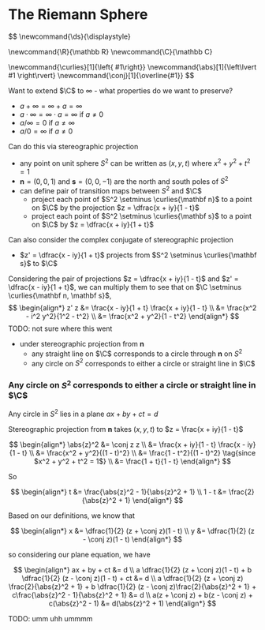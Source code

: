 # The Riemann Sphere

$$
\newcommand{\ds}{\displaystyle}

\newcommand{\R}{\mathbb R}
\newcommand{\C}{\mathbb C}

\newcommand{\curlies}[1]{\left\{ #1\right\}}
\newcommand{\abs}[1]{\left\lvert #1 \right\rvert}
\newcommand{\conj}[1]{\overline{#1}}
$$

Want to extend $\C$ to $\infty$ - what properties do we want to preserve?

- $a + \infty = \infty + a = \infty$
- $a \cdot \infty = \infty \cdot a = \infty$ if $a \neq 0$
- $a / \infty = 0$ if $a \neq \infty$
- $a / 0 = \infty$ if $a \neq 0$

Can do this via stereographic projection

- any point on unit sphere $S^2$ can be written as $(x, y, t)$ where $x^2 + y^2 + t^2 = 1$
- $\mathbf n = (0, 0, 1)$ and $\mathbf s = (0, 0, -1)$ are the north and south poles of $S^2$
- can define pair of transition maps between $S^2$ and $\C$
  - project each point of $S^2 \setminus \curlies{\mathbf n}$ to a point on $\C$ by the projection $z = \dfrac{x + iy}{1 - t}$
  - project each point of $S^2 \setminus \curlies{\mathbf s}$ to a point on $\C$ by $z = \dfrac{x + iy}{1 + t}$

Can also consider the complex conjugate of stereographic projection

- $z' = \dfrac{x - iy}{1 + t}$ projects from $S^2 \setminus \curlies{\mathbf s}$ to $\C$

Considering the pair of projections $z = \dfrac{x + iy}{1 - t}$ and $z' = \dfrac{x - iy}{1 + t}$, we can multiply them to see that on $\C \setminus \curlies{\mathbf n, \mathbf s}$,
$$
\begin{align*}
z' z &= \frac{x - iy}{1 + t} \frac{x + iy}{1 - t} \\
&= \frac{x^2 - i^2 y^2}{1^2 - t^2} \\
&= \frac{x^2 + y^2}{1 - t^2}
\end{align*}
$$
TODO: not sure where this went

- under stereographic projection from $\mathbf n$
  - any straight line on $\C$ corresponds to a circle through $\mathbf n$ on $S^2$
  - any circle on $S^2$ corresponds to either a circle or straight line in $\C$

### Any circle on $S^2$ corresponds to either a circle or straight line in $\C$

Any circle in $S^2$ lies in a plane $ax + by + ct = d$

Stereographic projection from $\mathbf n$ takes $(x, y, t)$ to $z = \frac{x + iy}{1 - t}$

$$
\begin{align*}
\abs{z}^2 &= \conj z z \\
&= \frac{x + iy}{1 - t} \frac{x - iy}{1 - t} \\
&= \frac{x^2 + y^2}{(1 - t)^2} \\
&= \frac{1 - t^2}{(1 - t)^2} \tag{since $x^2 + y^2 + t^2 = 1$} \\
&= \frac{1 + t}{1 - t}
\end{align*}
$$

So

$$
\begin{align*}
t &= \frac{\abs{z}^2 - 1}{\abs{z}^2 + 1} \\
1 - t &= \frac{2}{\abs{z}^2 + 1}
\end{align*}
$$

Based on our definitions, we know that

$$
\begin{align*}
x &= \dfrac{1}{2} (z + \conj z)(1 - t) \\
y &= \dfrac{1}{2} (z - \conj z)(1 - t)
\end{align*}
$$

so considering our plane equation, we have

$$
\begin{align*}
ax + by + ct &= d \\
a \dfrac{1}{2} (z + \conj z)(1 - t) + b \dfrac{1}{2} (z - \conj z)(1 - t) + ct &= d \\
a \dfrac{1}{2} (z + \conj z) \frac{2}{\abs{z}^2 + 1} + b \dfrac{1}{2} (z - \conj z)\frac{2}{\abs{z}^2 + 1} + c\frac{\abs{z}^2 - 1}{\abs{z}^2 + 1} &= d \\
a(z + \conj z) + b(z - \conj z) + c(\abs{z}^2 - 1) &= d(\abs{z}^2 + 1)
\end{align*}
$$

TODO: umm uhh ummmm
